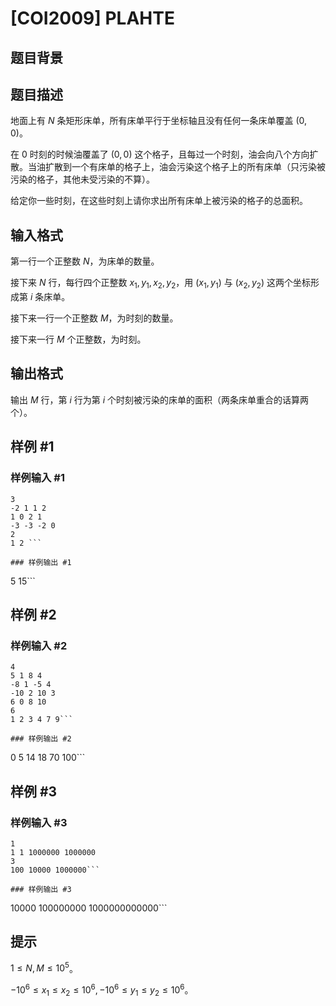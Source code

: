 # [COI2009] PLAHTE

## 题目背景



## 题目描述

地面上有 $N$ 条矩形床单，所有床单平行于坐标轴且没有任何一条床单覆盖 $(0,0)$。

在 $0$ 时刻的时候油覆盖了 $(0,0)$ 这个格子，且每过一个时刻，油会向八个方向扩散。当油扩散到一个有床单的格子上，油会污染这个格子上的所有床单（只污染被污染的格子，其他未受污染的不算）。

给定你一些时刻，在这些时刻上请你求出所有床单上被污染的格子的总面积。

## 输入格式

第一行一个正整数 $N$，为床单的数量。

接下来 $N$ 行，每行四个正整数 $x_1,y_1,x_2,y_2$，用 $(x_1,y_1)$ 与 $(x_2,y_2)$ 这两个坐标形成第 $i$ 条床单。

接下来一行一个正整数 $M$，为时刻的数量。

接下来一行 $M$ 个正整数，为时刻。

## 输出格式

输出 $M$ 行，第 $i$ 行为第 $i$ 个时刻被污染的床单的面积（两条床单重合的话算两个）。

## 样例 #1

### 样例输入 #1
```
3
-2 1 1 2
1 0 2 1
-3 -3 -2 0
2
1 2 ```

### 样例输出 #1

```
5
15```

## 样例 #2

### 样例输入 #2
```
4
5 1 8 4
-8 1 -5 4
-10 2 10 3
6 0 8 10
6
1 2 3 4 7 9```

### 样例输出 #2

```
0
5
14
18
70
100```

## 样例 #3

### 样例输入 #3
```
1
1 1 1000000 1000000
3
100 10000 1000000```

### 样例输出 #3

```
10000
100000000
1000000000000```

## 提示

$1\le N,M\le 10^5$。

$-10^6\le x_1\le x_2\le 10^6,-10^6\le y_1\le y_2\le 10^6$。

